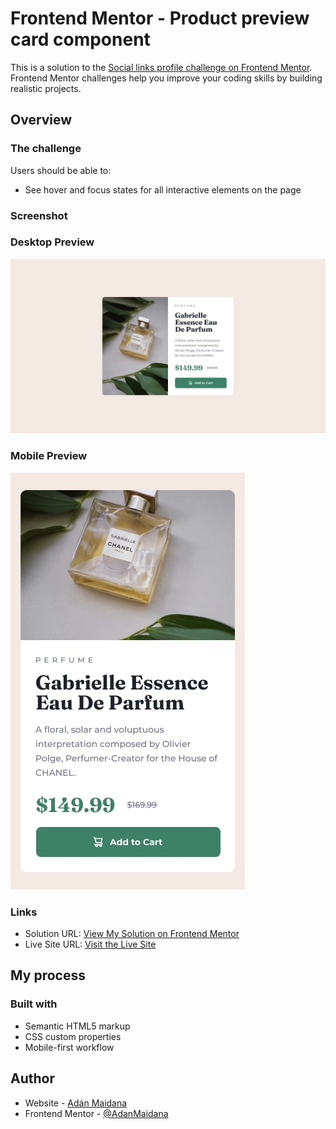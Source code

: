 # Frontend Mentor - Product preview card component

This is a solution to the [Social links profile challenge on Frontend Mentor](https://www.frontendmentor.io/challenges/product-preview-card-component-GO7UmttRfa). Frontend Mentor challenges help you improve your coding skills by building realistic projects. 

## Overview

### The challenge

Users should be able to:

- See hover and focus states for all interactive elements on the page

### Screenshot

### Desktop Preview
![](./design/desktop-design.jpg)

### Mobile Preview
![](./design/mobile-design.jpg)

### Links

- Solution URL: [View My Solution on Frontend Mentor](https://www.frontendmentor.io/solutions/product-preview-card-component-1kij1XuHD6)
- Live Site URL: [Visit the Live Site](https://adanmaidana.github.io/Frontend-Mentor-product-preview/)

## My process

### Built with

- Semantic HTML5 markup
- CSS custom properties
- Mobile-first workflow

## Author

- Website - [Adán Maidana](https://adanmaidana.github.io/Portfolio/)
- Frontend Mentor - [@AdanMaidana](https://www.frontendmentor.io/profile/AdanMaidana)

